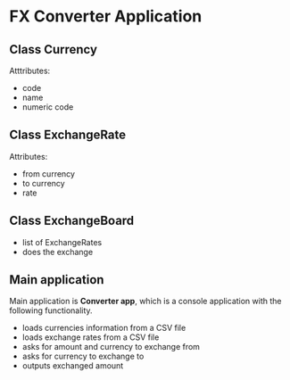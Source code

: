 # FX Converter Application

## Class __Currency__

Atttributes:

- code
- name
- numeric code

## Class __ExchangeRate__

Attributes:

- from currency
- to currency
- rate

## Class __ExchangeBoard__

- list of ExchangeRates
- does the exchange

## Main application

Main application is __Converter app__, which is a console application with the following functionality.

- loads currencies information from a CSV file
- loads exchange rates from a CSV file
- asks for amount and currency to exchange from
- asks for currency to exchange to
- outputs exchanged amount

